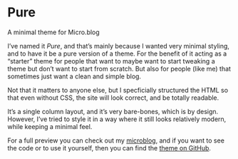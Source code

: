 # Pure
A minimal theme for Micro.blog

I’ve named it *Pure*, and that’s mainly because I wanted very minimal styling, and to have it be a pure version of a theme. For the benefit of it acting as a “starter” theme for people that want to maybe want to start tweaking a theme but don’t want to start from scratch. But also for people (like me) that sometimes just want a clean and simple blog.

Not that it matters to anyone else, but I specficially structured the HTML so that even without CSS, the site will look correct, and be totally readable.

It’s a single column layout, and it’s very bare-bones, which is by design. However, I’ve tried to style it in a way where it still looks relatively modern, while keeping a minimal feel.



For a full preview you can check out my [microblog](https://micro.chrishannah.me), and if you want to see the code or to use it yourself, then you can find the [theme on GitHub](https://github.com/chrishannah/Pure).
